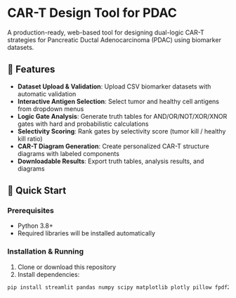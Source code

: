 # CAR-T Design Tool for PDAC

A production-ready, web-based tool for designing dual-logic CAR-T strategies for Pancreatic Ductal Adenocarcinoma (PDAC) using biomarker datasets.

## 🔬 Features

- **Dataset Upload & Validation**: Upload CSV biomarker datasets with automatic validation
- **Interactive Antigen Selection**: Select tumor and healthy cell antigens from dropdown menus
- **Logic Gate Analysis**: Generate truth tables for AND/OR/NOT/XOR/XNOR gates with hard and probabilistic calculations
- **Selectivity Scoring**: Rank gates by selectivity score (tumor kill / healthy kill ratio)
- **CAR-T Diagram Generation**: Create personalized CAR-T structure diagrams with labeled components
- **Downloadable Results**: Export truth tables, analysis results, and diagrams

## 🚀 Quick Start

### Prerequisites
- Python 3.8+
- Required libraries will be installed automatically

### Installation & Running

1. Clone or download this repository
2. Install dependencies:
```bash
pip install streamlit pandas numpy scipy matplotlib plotly pillow fpdf2
